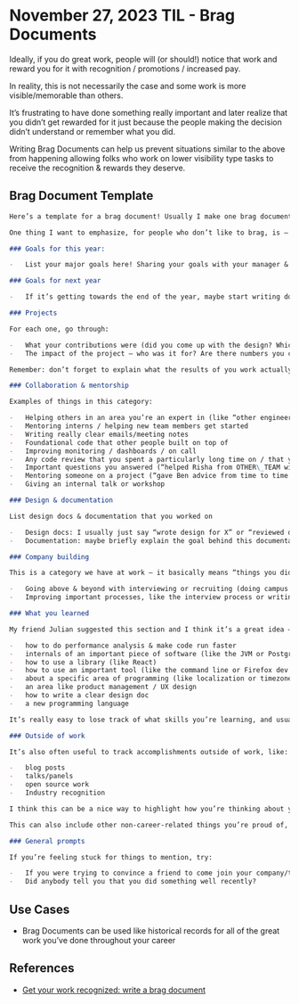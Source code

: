 # November 27, 2023 TIL - Brag Documents

Ideally, if you do great work, people will (or should!) notice that work and reward you for it with recognition / promotions / increased pay.

In reality, this is not necessarily the case and some work is more visible/memorable than others.

It’s frustrating to have done something really important and later realize that you didn’t get rewarded for it just because the people making the decision didn’t understand or remember what you did.

Writing Brag Documents can help us prevent situations similar to the above from happening allowing folks who work on lower visibility type tasks to receive the recognition & rewards they deserve.

## Brag Document Template

```markdown
Here’s a template for a brag document! Usually I make one brag document per year. (“Julia’s 2017 brag document”). I think it’s okay to make it quite long / comprehensive – 5-10 pages or more for a year of work doesn’t seem like too much to me, especially if you’re including some graphs/charts / screenshots to show the effects of what you did.

One thing I want to emphasize, for people who don’t like to brag, is – **you don’t have to try to make your work sound better than it is**. Just make it sound **exactly as good as it is**! For example “was the primary contributor to X new feature that’s now used by 60% of our customers and has gotten Y positive feedback”.

### Goals for this year:

-   List your major goals here! Sharing your goals with your manager & coworkers is really nice because it helps them see how they can support you in accomplishing those goals!

### Goals for next year

-   If it’s getting towards the end of the year, maybe start writing down what you think your goals for next year might be.

### Projects

For each one, go through:

-   What your contributions were (did you come up with the design? Which components did you build? Was there some useful insight like “wait, we can cut scope and do what we want by doing way less work” that you came up with?)
-   The impact of the project – who was it for? Are there numbers you can attach to it? (saved X dollars? shipped new feature that has helped sell Y big deals? Improved performance by X%? Used by X internal users every day?). Did it support some important non-numeric company goal (required to pass an audit? helped retain an important user?)

Remember: don’t forget to explain what the results of you work actually were! It’s often important to go back a few months later and fill in what actually happened after you launched the project.

### Collaboration & mentorship

Examples of things in this category:

-   Helping others in an area you’re an expert in (like “other engineers regularly ask me for one-off help solving weird bugs in their CSS” or “quoting from the C standard at just the right moment”)
-   Mentoring interns / helping new team members get started
-   Writing really clear emails/meeting notes
-   Foundational code that other people built on top of
-   Improving monitoring / dashboards / on call
-   Any code review that you spent a particularly long time on / that you think was especially important
-   Important questions you answered (“helped Risha from OTHER\_TEAM with a lot of questions related to Y”)
-   Mentoring someone on a project (“gave Ben advice from time to time on leading his first big project”)
-   Giving an internal talk or workshop

### Design & documentation

List design docs & documentation that you worked on

-   Design docs: I usually just say “wrote design for X” or “reviewed design for X”
-   Documentation: maybe briefly explain the goal behind this documentation (for example “we were getting a lot of questions about X, so I documented it and now we can answer the questions more quickly”)

### Company building

This is a category we have at work – it basically means “things you did to help the company overall, not just your project / team”. Some things that go in here:

-   Going above & beyond with interviewing or recruiting (doing campus recruiting, etc)
-   Improving important processes, like the interview process or writing better onboarding materials

### What you learned

My friend Julian suggested this section and I think it’s a great idea – try listing important things you learned or skills you’ve acquired recently! Some examples of skills you might be learning or improving:

-   how to do performance analysis & make code run faster
-   internals of an important piece of software (like the JVM or Postgres or Linux)
-   how to use a library (like React)
-   how to use an important tool (like the command line or Firefox dev tools)
-   about a specific area of programming (like localization or timezones)
-   an area like product management / UX design
-   how to write a clear design doc
-   a new programming language

It’s really easy to lose track of what skills you’re learning, and usually when I reflect on this I realize I learned a lot more than I thought and also notice things that I’m _not_ learning that I wish I was.

### Outside of work

It’s also often useful to track accomplishments outside of work, like:

-   blog posts
-   talks/panels
-   open source work
-   Industry recognition

I think this can be a nice way to highlight how you’re thinking about your career outside of strictly what you’re doing at work.

This can also include other non-career-related things you’re proud of, if that feels good to you! Some people like to keep a combined personal + work brag document.

### General prompts

If you’re feeling stuck for things to mention, try:

-   If you were trying to convince a friend to come join your company/team, what would you tell them about your work?
-   Did anybody tell you that you did something well recently?
```

## Use Cases

- Brag Documents can be used like historical records for all of the great work you’ve done throughout your career

## References

- [Get your work recognized: write a brag document](https://jvns.ca/blog/brag-documents/)

